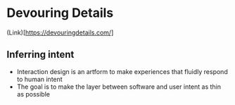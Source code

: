 # Devouring Details 

(Link)[https://devouringdetails.com/]

## Inferring intent

- Interaction design is an artform to make experiences that fluidly respond to human intent
- The goal is to make the layer between software and user intent as thin as possible
